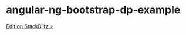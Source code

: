 # angular-ng-bootstrap-dp-example

[Edit on StackBlitz ⚡️](https://stackblitz.com/edit/angular-ng-bootstrap-at3stj)